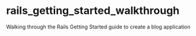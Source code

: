 # rails_getting_started_walkthrough
Walking through the Rails Getting Started guide to create a blog application
